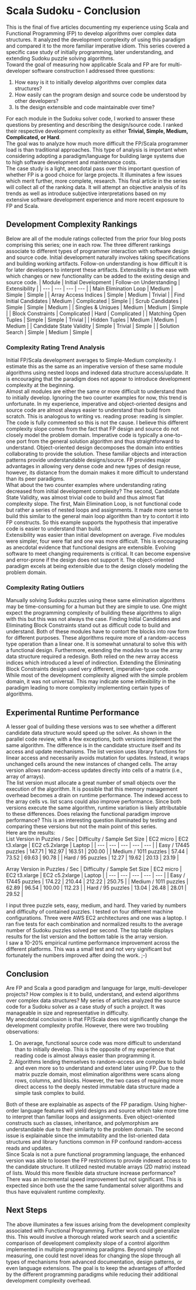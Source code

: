 # Scala Sudoku - Conclusion 

This is the final of five articles documenting my experience using Scala and Functional Programming (FP) to develop algorithms over complex data structures. It analyzed the development complexity of using this paradigm and compared it to the more familiar imperative idiom. This series covered a specific case study of initially programming, later understanding, and extending Sudoku puzzle solving algorithms.  
Toward the goal of measuring how applicable Scala and FP are for multi-developer software construction I addressed three questions:
1. How easy is it to initially develop algorithms over complex data structures?
2. How easily can the program design and source code be understood by other developers?
3. Is the design extensible and code maintainable over time?

For each module in the Sudoku solver code, I worked to answer these questions by presenting and describing the design/source code. I ranked their respective development complexity as either **Trivial, Simple, Medium, Complicated, or Hard**.  
The goal was to analyze how much more difficult the FP/Scala programmer load is than traditional approaches. This type of analysis is important when considering adopting a paradigm/language for building large systems due to high software development and maintenance costs.  
The case study is a light, anecdotal pass over this important question of whether FP is a good choice for large projects. It illuminates a few issues which merit further, more complete, research. This final article in the series will collect all of the ranking data. It will attempt an objective analysis of its trends as well as introduce subjective interpretations based on my extensive software development experience and more recent exposure to FP and Scala.

## Development Complexity Rankings
Below are all of the module ratings collected from the prior four blog posts comprising this series; one in each row. The three different rankings associate to different types of programmer interaction with software design and source code. Initial development naturally involves taking specifications and building working artifacts. Follow-on understanding is how difficult it is for later developers to interpret these artifacts. Extensibility is the ease with which changes or new functionality can be added to the existing design and source code.
| Module | Initial Development | Follow-on Understanding | Extensibility |
| --- | --- | --- | --- |
| Main Elimination Loop | Medium | Simple | Simple |
| Array Access Indices | Simple | Medium | Trivial |
| Find Initial Candidates | Medium | Complicated | Simple |
| Scrub Candidates | Simple | Simple | Medium |
| Singles & Uniques | Medium | Medium | Simple |
| Block Constraints | Complicated | Hard | Complicated |
| Matching Open Tuples | Simple | Simple | Trivial |
| Hidden Tuples | Medium | Medium | Medium |
| Candidate State Validity | Simple | Trivial | Simple |
| Solution Search | Simple | Medium | Simple |

### Complexity Rating Trend Analysis
Initial FP/Scala development averages to Simple-Medium complexity. I estimate this as the same as an imperative version of these same module algorithms using nested loops and indexed data structure access/update. It is encouraging that the paradigm does not appear to introduce development complexity at the beginning.  
Almost all modules are either the same or more difficult to understand than to initially develop. Ignoring the two counter examples for now, this trend is unfortunate. In my experience, imperative and object-oriented designs and source code are almost always easier to understand than build from scratch. This is analogous to writing vs. reading prose: reading is simpler. The code is fully commented so this is not the cause. I believe this different complexity slope comes from the fact that FP design and source do not closely model the problem domain. Imperative code is typically a one-to-one port from the general solution algorithm and thus straightforward to understand. Object-oriented design decomposes the domain into entities collaborating to provide the solution. These familiar objects and interaction patterns provide understandable designs/source. FP provides major advantages in allowing very dense code and new types of design reuse, however, its distance from the domain makes it more difficult to understand than its peer paradigms.  
What about the two counter examples where understanding rating decreased from initial development complexity? The second, Candidate State Validity, was almost trivial code to build and thus almost flat complexity slope. The first, Main Elimination Loop, is not functional code but rather a series of nested loops and assignments. It made more sense to build this similar to the general main loop algorithm than try to contort it into FP constructs. So this example supports the hypothesis that imperative code is easier to understand than build.  
Extensibility was easier than initial development on average. Five modules were simpler, four were flat and one was more difficult. This is encouraging as anecdotal evidence that functional designs are extensible. Evolving software to meet changing requirements is critical. It can become expensive and error-prone if the design does not support it. The object-oriented paradigm excels at being extensible due to the design closely modeling the problem domain.

### Complexity Rating Outliers
Manually solving Sudoku puzzles using these same elimination algorithms may be time-consuming for a human but they are simple to use. One might expect the programming complexity of building these algorithms to align with this but this was not always the case. Finding Initial Candidates and Eliminating Block Constraints stand out as difficult code to build and understand. Both of these modules have to contort the blocks into row form for different purposes. These algorithms require more of a random-access type operation than a linear one. It is somewhat unnatural to solve this with a functional design. Furthermore, extending the modules to use the array data structure required a redesign. Both relied on the new array access indices which introduced a level of indirection. Extending the Eliminating Block Constraints design used very different, imperative-type code.  
While most of the development complexity aligned with the simple problem domain, it was not universal. This may indicate some inflexibility in the paradigm leading to more complexity implementing certain types of algorithms.

## Experimental Runtime Performance
A lesser goal of building these versions was to see whether a different candidate data structure would speed up the solver. As shown in the parallel code review, with a few exceptions, both versions implement the same algorithm. The difference is in the candidate structure itself and its access and update mechanisms. The list version uses library functions for linear access and necessarily avoids mutation for updates. Instead, it wraps unchanged cells around the new instances of changed cells. The array version allows random-access updates directly into cells of a matrix (i.e., array of arrays).  
The list version must allocate a great number of small objects over the execution of the algorithm. It is possible that this memory management overhead becomes a drain on runtime performance. The indexed access to the array cells vs. list scans could also improve performance. Since both versions execute the same algorithm, runtime variation is likely attributable to these differences. Does relaxing the functional paradigm improve performance? This is an interesting question illuminated by testing and comparing these versions but not the main point of this series.  
Here are the results:  
List Version in Puzzles / Sec
| Difficulty / Sample Set Size | EC2 micro | EC2 t3.xlarge | EC2 c5.2xlarge | Laptop |
| --- | --- | --- | --- | --- |
| Easy / 17445 puzzles | 147.71 | 162.97 | 163.51 | 200.00 |
| Medium / 1011 puzzles | 57.44 | 73.52 | 69.63 | 90.78 |
| Hard / 95 puzzles | 12.27 | 19.62 | 20.13 | 23.19 |

Array Version in Puzzles / Sec
| Difficulty / Sample Set Size | EC2 micro | EC2 t3.xlarge | EC2 c5.2xlarge | Laptop |
| --- | --- | --- | --- | --- |
| Easy / 17445 puzzles | 174.22 | 210.44 | 212.22 | 250.75 |
| Medium / 1011 puzzles | 62.89 | 96.54 | 100.00 | 112.23 |
| Hard / 95 puzzles | 13.04 | 26.48 | 28.01 | 29.52 |

I input three puzzle sets, easy, medium, and hard. They varied by numbers and difficulty of contained puzzles. I tested on four different machine configurations. Three were AWS EC2 architectures and one was a laptop. I ran five tests for each combination and normalized results to the average number of Sudoku puzzles solved per second. The top table displays results for the list version and the bottom table is the array version.  
I saw a 10-20% empirical runtime performance improvement across the different platforms. This was a small test and not very  significant but fortunately the numbers improved after doing the work.  ;-)

## Conclusion
Are FP and Scala a good paradigm and language for large, multi-developer projects? How complex is it to build, understand, and extend algorithms over complex data structures? My series of articles analyzed the source code for a Sudoku solver as a case study of such a project. It was manageable in size and representative in difficulty.  
My anecdotal conclusion is that FP/Scala does not significantly change the development complexity profile. However, there were two troubling observations:
1. On average, functional source code was more difficult to understand than to initially develop. This is the opposite of my experience that reading code is almost always easier than programming it.
2. Algorithms lending themselves to random-access are complex to build and even more so to understand and extend later using FP. Due to the matrix puzzle domain, most elimination algorithms were scans along rows, columns, and blocks. However, the two cases of requiring more direct access to the deeply nested immutable data structure made a simple task complex to build.

Both of these are explainable as aspects of the FP paradigm. Using higher-order language features will yield designs and source which take more time to interpret than familiar loops and assignments. Even object-oriented constructs such as classes, inheritance, and polymorphism are understandable due to their similarity to the problem domain. The second issue is explainable since the  immutability and the list-oriented data structures and library functions common in FP confound random-access reads and updates.  
Since Scala is not a pure functional programming language, the enhanced version was able to loosen the FP restrictions to provide  indexed access to the candidate structure. It utilized nested mutable arrays (2D matrix) instead of lists. Would this more flexible data structure increase performance? There was an incremental speed improvement but not significant. This is expected since both use the the same fundamental solver algorithms and thus have equivalent runtime complexity.

## Next Steps
The above illuminates a few issues arising from the development complexity associated with Functional Programming. Further work could generalize this. This would involve a thorough related work search and a scientific comparison of development complexity slope of a control algorithm implemented in multiple programming paradigms. Beyond simply measuring, one could test novel ideas for changing the slope through all types of mechanisms from advanced documentation, design patterns, or even language extensions. The goal is to keep the advantages of afforded by the different programming paradigms while reducing their additional development complexity overhead.

